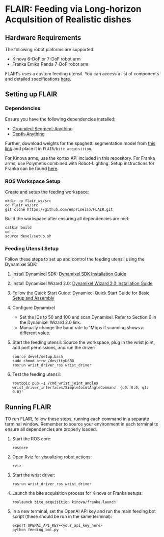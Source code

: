 # FLAIR: Feeding via Long-horizon AcquIsition of Realistic dishes

## Hardware Requirements

The following robot plaforms are supported:
- Kinova 6-DoF or 7-DoF robot arm
- Franka Emika Panda 7-DoF robot arm

FLAIR's uses a custom feeding utensil. You can access a list of components and detailed specifications [here](https://drive.google.com/drive/u/1/folders/1WjtiHdZtLfJFWJ-NYM1NFTaGlcZTuRHH).

## Setting up FLAIR

### Dependencies

Ensure you have the following dependencies installed:
- [Grounded-Segment-Anything](https://github.com/IDEA-Research/Grounded-Segment-Anything)
- [Depth-Anything](https://github.com/LiheYoung/Depth-Anything)

Further, download weights for the spaghetti segmentation model from [this link](https://drive.google.com/file/d/1MCgjYcFv6nTxO-e3mlMtdZIzmOgu3rNb/view?usp=sharing) and place it in `FLAIR/bite_acquisition`.

For Kinova arms, use the kortex API included in this repository. For Franka arms, use Polymetis combined with Robot-Lighting. Setup instructions for Franka can be found [here](https://github.com/jhejna/robot-lightning).

### ROS Workspace Setup

Create and setup the feeding workspace:
```
mkdir -p flair_ws/src
cd flair_ws/src
git clone https://github.com/empriselab/FLAIR.git
```

Build the workspace after ensuring all dependencies are met:
```
catkin build
cd ..
source devel/setup.sh
```

### Feeding Utensil Setup

Follow these steps to set up and control the feeding utensil using the Dynamixel SDK:

1. Install Dynamixel SDK: [Dynamixel SDK Installation Guide](https://emanual.robotis.com/docs/en/software/dynamixel/dynamixel_sdk/download/#repository)

2. Install Dynamixel Wizard 2.0: [Dynamixel Wizard 2.0 Installation Guide](https://emanual.robotis.com/docs/en/software/dynamixel/dynamixel_wizard2/)

3. Follow the Quick Start Guide: [Dynamixel Quick Start Guide for Basic Setup and Assembly](https://emanual.robotis.com/docs/en/dxl/dxl-quick-start-guide/)

4. Configure Dynamixel
   - Set the IDs to 50 and 100 and scan Dynamixel. Refer to Section 6 in the Dynamixel Wizard 2.0 link.
   - Manually change the baud rate to 1Mbps if scanning shows a different value.

5. Start the feeding utensil: Source the workspace, plug in the wrist joint, add port permissions, and run the driver:
   ```
   source devel/setup.bash
   sudo chmod a+rw /dev/ttyUSB0
   rosrun wrist_driver_ros wrist_driver
   ```

6. Test the feeding utensil:
   ```
   rostopic pub -1 /cmd_wrist_joint_angles wrist_driver_interfaces/SimpleJointAngleCommand '{q0: 0.0, q1: 0.0}'
   ```

## Running FLAIR

TO run FLAIR, follow these steps, running each command in a separate terminal window. Remember to source your environment in each terminal to ensure all dependencies are properly loaded.

1. Start the ROS core:
   ```
   roscore
   ```

2. Open Rviz for visualizing robot actions:
   ```
   rviz
   ```

3. Start the wrist driver:
   ```
   rosrun wrist_driver_ros wrist_driver
   ```

4. Launch the bite acquisition process for Kinova or Franka setups:
   ```
   roslaunch bite_acquisition kinova/franka.launch
   ```

5. In a new terminal, set the OpenAI API key and run the main feeding bot script (these should be run in the same terminal):
   ```
   export OPENAI_API_KEY=<your_api_key_here>
   python feeding_bot.py
   ```
